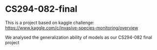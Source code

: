 # CS294-082-final

This is a project based on kaggle challenge: https://www.kaggle.com/c/invasive-species-monitoring/overview

We analysed the generalization ability of models as our CS294-082 final project
